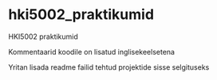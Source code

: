 # hki5002_praktikumid
HKI5002 praktikumid

Kommentaarid koodile on lisatud inglisekeelsetena

Yritan lisada readme failid tehtud projektide sisse selgituseks
